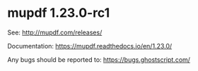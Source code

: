 # mupdf 1.23.0-rc1

See:
http://mupdf.com/releases/

Documentation:
https://mupdf.readthedocs.io/en/1.23.0/

Any bugs should be reported to:
https://bugs.ghostscript.com/
